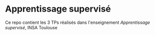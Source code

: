 # Apprentissage supervisé

Ce repo contient les 3 TPs réalisés dans l'enseignement *Apprentissage supervisé*, INSA Toulouse
